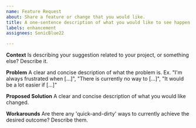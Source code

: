 ```yaml
---
name: Feature Request
about: Share a feature or change that you would like.
title: A one-sentence description of what you would like to see happen.
labels: enhancement
assignees: SonicBlue22

---
```


**Context**
Is describing your suggestion related to your project, or something else? Describe it.

**Problem**
A clear and concise description of what the problem is. Ex. "I'm always frustrated when [...]", "There is currently no way to [...]", "It would be a lot easier if [...]"

**Proposed Solution**
A clear and concise description of what you would like changed.

**Workarounds**
Are there any 'quick-and-dirty' ways to currently achieve the desired outcome? Describe them.
